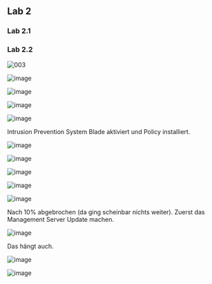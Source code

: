 ## Lab 2

### Lab 2.1

### Lab 2.2


![003](https://user-images.githubusercontent.com/173962/116441883-29fa8280-a852-11eb-8233-b5ce5fd76ff8.PNG)

![image](https://user-images.githubusercontent.com/173962/116443098-87430380-a853-11eb-93a8-dd37cb9475ed.png)

![image](https://user-images.githubusercontent.com/173962/116443346-d8eb8e00-a853-11eb-9725-46d41451d307.png)

![image](https://user-images.githubusercontent.com/173962/116444319-e6554800-a854-11eb-95ac-c66604399bbe.png)

![image](https://user-images.githubusercontent.com/173962/116444786-6380bd00-a855-11eb-9815-dac316e523fa.png)

Intrusion Prevention System Blade aktiviert und Policy installiert.

![image](https://user-images.githubusercontent.com/173962/116445471-35e84380-a856-11eb-910a-df0847e93d46.png)

![image](https://user-images.githubusercontent.com/173962/116445008-ab9fdf80-a855-11eb-9851-907d40f17ead.png)

![image](https://user-images.githubusercontent.com/173962/116445775-88296480-a856-11eb-99a5-0996fbb72f96.png)

![image](https://user-images.githubusercontent.com/173962/116446047-dc344900-a856-11eb-9c49-0a6e22d7781e.png)

![image](https://user-images.githubusercontent.com/173962/116446180-fc640800-a856-11eb-9845-fa1426b3747c.png)

Nach 10% abgebrochen (da ging scheinbar nichts weiter). Zuerst das Management Server Update machen.

![image](https://user-images.githubusercontent.com/173962/116447220-076b6800-a858-11eb-94e6-e242ad288cb0.png)

Das hängt auch.

![image](https://user-images.githubusercontent.com/173962/116449247-426e9b00-a85a-11eb-8ec2-7650a48b98ac.png)

![image](https://user-images.githubusercontent.com/173962/116450678-dd1ba980-a85b-11eb-9fb1-561fd58be2e3.png)


